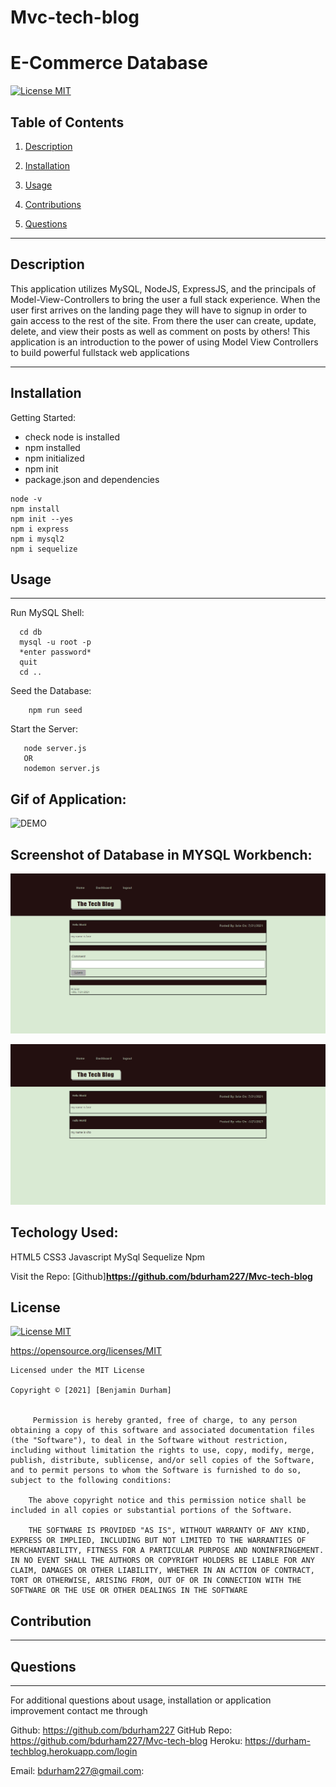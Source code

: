 # Mvc-tech-blog
# E-Commerce Database

[![License MIT](https://img.shields.io/apm/l/pack)](https://spdx.org/licenses/MIT.html)
 ## Table of Contents
1. [Description](#description)

2. [Installation](#installation)

3. [Usage](#usage)

4. [Contributions](#contributions)

5. [Questions](#questions)

-----

## Description
This application utilizes MySQL, NodeJS, ExpressJS, and the principals of Model-View-Controllers to bring the user a full stack experience. When the user first arrives on the landing page they will have to signup in order to gain access to the rest of the site. From there the user can create, update, delete, and view their posts as well as comment on posts by others! This application is an introduction to the power of using Model View Controllers to build powerful fullstack web applications

 -----

 ## Installation
 

   Getting Started:
   * check node is installed
   * npm installed
   * npm initialized
   * npm init
   * package.json and dependencies
  
    node -v
    npm install
    npm init --yes
    npm i express
    npm i mysql2
    npm i sequelize



  



 ## Usage

 ---

 Run MySQL Shell:
 
      cd db
      mysql -u root -p
      *enter password*
      quit
      cd ..

Seed the Database:
```
    npm run seed

```

   Start the Server:    
```
   node server.js
   OR
   nodemon server.js
```





Gif of Application:
--
![DEMO](img/techblog.gif)

Screenshot of Database in MYSQL Workbench:
--
![Screenshot](img/ss1.png)

![Screenshot](img/ss2.png)

Techology Used:
--
HTML5
CSS3
Javascript
MySql
Sequelize Npm

Visit the Repo: 
[Github]**<https://github.com/bdurham227/Mvc-tech-blog>**

   







 ## License
 
[![License MIT](https://img.shields.io/apm/l/pack)](https://spdx.org/licenses/MIT.html)

   https://opensource.org/licenses/MIT

    Licensed under the MIT License

    Copyright © [2021] [Benjamin Durham]
    

         Permission is hereby granted, free of charge, to any person obtaining a copy of this software and associated documentation files (the "Software"), to deal in the Software without restriction, including without limitation the rights to use, copy, modify, merge, publish, distribute, sublicense, and/or sell copies of the Software, and to permit persons to whom the Software is furnished to do so, subject to the following conditions:
        
        The above copyright notice and this permission notice shall be included in all copies or substantial portions of the Software.
        
        THE SOFTWARE IS PROVIDED "AS IS", WITHOUT WARRANTY OF ANY KIND, EXPRESS OR IMPLIED, INCLUDING BUT NOT LIMITED TO THE WARRANTIES OF MERCHANTABILITY, FITNESS FOR A PARTICULAR PURPOSE AND NONINFRINGEMENT. IN NO EVENT SHALL THE AUTHORS OR COPYRIGHT HOLDERS BE LIABLE FOR ANY CLAIM, DAMAGES OR OTHER LIABILITY, WHETHER IN AN ACTION OF CONTRACT, TORT OR OTHERWISE, ARISING FROM, OUT OF OR IN CONNECTION WITH THE SOFTWARE OR THE USE OR OTHER DEALINGS IN THE SOFTWARE

## Contribution
---




 ## Questions
 ---
 For additional questions about usage, installation or application improvement contact me through

Github: https://github.com/bdurham227
GitHub Repo: https://github.com/bdurham227/Mvc-tech-blog
Heroku: https://durham-techblog.herokuapp.com/login

Email: bdurham227@gmail.com:

